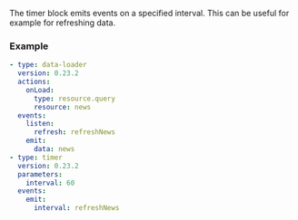 The timer block emits events on a specified interval. This can be useful for example for refreshing
data.

### Example

```yaml
- type: data-loader
  version: 0.23.2
  actions:
    onLoad:
      type: resource.query
      resource: news
  events:
    listen:
      refresh: refreshNews
    emit:
      data: news
- type: timer
  version: 0.23.2
  parameters:
    interval: 60
  events:
    emit:
      interval: refreshNews
```

